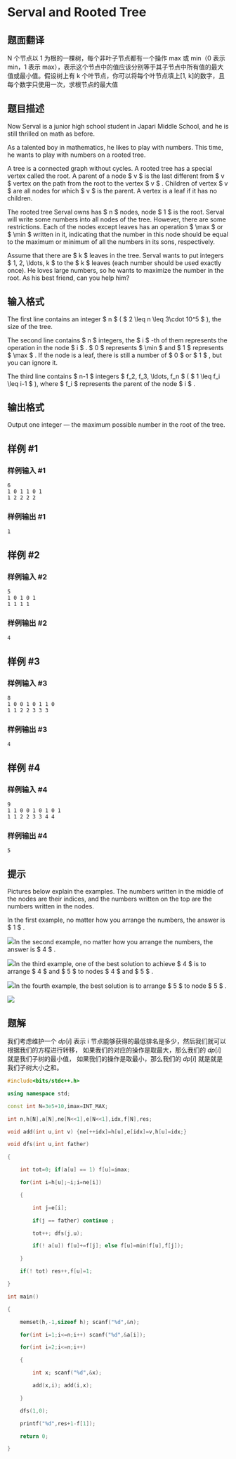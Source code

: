# Serval and Rooted Tree

## 题面翻译

N 个节点以 1 为根的一棵树，每个非叶子节点都有一个操作 max 或 min（0 表示 min，1 表示 max），表示这个节点中的值应该分别等于其子节点中所有值的最大值或最小值。假设树上有 k 个叶节点，你可以将每个叶节点填上[1, k]的数字，且每个数字只使用一次，求根节点的最大值

## 题目描述

Now Serval is a junior high school student in Japari Middle School, and he is still thrilled on math as before.

As a talented boy in mathematics, he likes to play with numbers. This time, he wants to play with numbers on a rooted tree.

A tree is a connected graph without cycles. A rooted tree has a special vertex called the root. A parent of a node $ v $ is the last different from $ v $ vertex on the path from the root to the vertex $ v $ . Children of vertex $ v $ are all nodes for which $ v $ is the parent. A vertex is a leaf if it has no children.

The rooted tree Serval owns has $ n $ nodes, node $ 1 $ is the root. Serval will write some numbers into all nodes of the tree. However, there are some restrictions. Each of the nodes except leaves has an operation $ \max $ or $ \min $ written in it, indicating that the number in this node should be equal to the maximum or minimum of all the numbers in its sons, respectively.

Assume that there are $ k $ leaves in the tree. Serval wants to put integers $ 1, 2, \ldots, k $ to the $ k $ leaves (each number should be used exactly once). He loves large numbers, so he wants to maximize the number in the root. As his best friend, can you help him?

## 输入格式

The first line contains an integer $ n $ ( $ 2 \leq n \leq 3\cdot 10^5 $ ), the size of the tree.

The second line contains $ n $ integers, the $ i $ -th of them represents the operation in the node $ i $ . $ 0 $ represents $ \min $ and $ 1 $ represents $ \max $ . If the node is a leaf, there is still a number of $ 0 $ or $ 1 $ , but you can ignore it.

The third line contains $ n-1 $ integers $ f_2, f_3, \ldots, f_n $ ( $ 1 \leq f_i \leq i-1 $ ), where $ f_i $ represents the parent of the node $ i $ .

## 输出格式

Output one integer — the maximum possible number in the root of the tree.

## 样例 #1

### 样例输入 #1

```
6
1 0 1 1 0 1
1 2 2 2 2
```

### 样例输出 #1

```
1
```

## 样例 #2

### 样例输入 #2

```
5
1 0 1 0 1
1 1 1 1
```

### 样例输出 #2

```
4
```

## 样例 #3

### 样例输入 #3

```
8
1 0 0 1 0 1 1 0
1 1 2 2 3 3 3
```

### 样例输出 #3

```
4
```

## 样例 #4

### 样例输入 #4

```
9
1 1 0 0 1 0 1 0 1
1 1 2 2 3 3 4 4
```

### 样例输出 #4

```
5
```

## 提示

Pictures below explain the examples. The numbers written in the middle of the nodes are their indices, and the numbers written on the top are the numbers written in the nodes.

In the first example, no matter how you arrange the numbers, the answer is $ 1 $ .

 ![](https://cdn.luogu.com.cn/upload/vjudge_pic/CF1153D/6708db6b93ae87595a2a5e6a14824b45296d26be.png)In the second example, no matter how you arrange the numbers, the answer is $ 4 $ .

 ![](https://cdn.luogu.com.cn/upload/vjudge_pic/CF1153D/55298e44ca1267165e9d58705a4fc29c70e74b01.png)In the third example, one of the best solution to achieve $ 4 $ is to arrange $ 4 $ and $ 5 $ to nodes $ 4 $ and $ 5 $ .

 ![](https://cdn.luogu.com.cn/upload/vjudge_pic/CF1153D/13208157ec6652f71e197305f666d97c9ee17111.png)In the fourth example, the best solution is to arrange $ 5 $ to node $ 5 $ .

 ![](https://cdn.luogu.com.cn/upload/vjudge_pic/CF1153D/7e271f8f21b87048c8998b0ecd2a589e99082246.png)
 ## 题解
我们考虑维护一个 $dp[i]$ 表示 i 节点能够获得的最低排名是多少，然后我们就可以根据我们的方程进行转移，
如果我们的对应的操作是取最大，那么我们的 $dp[i]$ 就是我们子树的最小值，
如果我们的操作是取最小，那么我们的 $dp[i]$ 就是就是我们子树大小之和。


```cpp
#include<bits/stdc++.h>

using namespace std;

const int N=3e5+10,imax=INT_MAX;

int n,h[N],a[N],ne[N<<1],e[N<<1],idx,f[N],res;

void add(int u,int v) {ne[++idx]=h[u],e[idx]=v,h[u]=idx;}

void dfs(int u,int father)

{

    int tot=0; if(a[u] == 1) f[u]=imax;

    for(int i=h[u];~i;i=ne[i])

    {

        int j=e[i];

        if(j == father) continue ;

        tot++; dfs(j,u);

        if(! a[u]) f[u]+=f[j]; else f[u]=min(f[u],f[j]);        

    }

    if(! tot) res++,f[u]=1;

}

int main()

{

    memset(h,-1,sizeof h); scanf("%d",&n);

    for(int i=1;i<=n;i++) scanf("%d",&a[i]);

    for(int i=2;i<=n;i++)

    {

        int x; scanf("%d",&x);

        add(x,i); add(i,x);

    }

    dfs(1,0);

    printf("%d",res+1-f[1]);

    return 0;

}
```